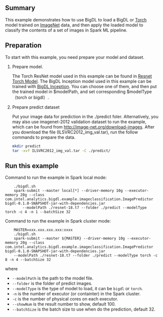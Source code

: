 ## Summary
This example demonstrates how to use BigDL to load a BigDL or [Torch](http://torch.ch/) model trained on [ImageNet](http://image-net.org/) data, and then apply the loaded model to classify the contents of a set of images in Spark ML pipeline.

## Preparation

To start with this example, you need prepare your model and dataset.

1. Prepare model.

    The Torch ResNet model used in this example can be found in [Resnet Torch Model](https://github.com/facebook/fb.resnet.torch/tree/master/pretrained).
    The BigDL Inception model used in this example can be trained with [BigDL Inception](https://github.com/intel-analytics/BigDL/tree/master/dl/src/main/scala/com/intel/analytics/bigdl/models/inception).
    You can choose one of them, and then put the trained model in $modelPath, and set corresponding $modelType（torch or bigdl）.
   
2. Prepare predict dataset

    Put your image data for prediction in the ./predict foler. Alternatively, you may also use imagenet-2012 validation dataset to run the example, which can be found from <http://image-net.org/download-images>. After you download the file (ILSVRC2012_img_val.tar), run the follow commands to prepare the data.
    
     ```bash
    mkdir predict
    tar -xvf ILSVRC2012_img_val.tar -C ./predict/
    ```
  
## Run this example

Command to run the example in Spark local mode:

```
    ./bigdl.sh 
    spark-submit --master local[*] --driver-memory 10g --executor-memory 20g --class com.intel.analytics.bigdl.example.imageclassification.ImagePredictor bigdl-0.1.0-SNAPSHOT-jar-with-dependencies.jar 
        --modelPath ./resnet-18.t7 --folder ./predict --modelType torch -c 4 -n 1 --batchSize 32
```


Command to run the example in Spark cluster mode:

```
    MASTER=xxx.xxx.xxx.xxx:xxxx
    ./bigdl.sh 
    spark-submit --master ${MASTER} --driver-memory 10g --executor-memory 20g --class com.intel.analytics.bigdl.example.imageclassification.ImagePredictor bigdl-0.1.0-SNAPSHOT-jar-with-dependencies.jar 
    --modelPath ./resnet-18.t7 --folder ./predict --modelType torch -c 8 -n 4 --batchSize 32
```

where 

* ```--modelPath``` is the path to the model file.
* ```--folder``` is the folder of predict images.
* ```--modelType``` is the type of model to load, it can be ```bigdl``` or ```torch```.
* ```-n``` is the number of executor (or containter) in the Spark cluster.
* ```-c``` is the number of physical cores on each executor.
* ```--showNum``` is the result number to show, default 100.
* ```--batchSize``` is the batch size to use when do the prediction, default 32.
